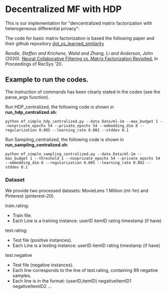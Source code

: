 # Decentralized MF with HDP 

This is our implementation for "dencentralized matrix factorization with heterogeneous differential privacy":

The code for basic matrix factorization is based the following paper and their github repository [dot_vs_learned_similarity](https://github.com/google-research/google-research/tree/master/dot_vs_learned_similarity)

*Rendle, Steffen and Krichene, Walid and Zhang, Li and Anderson, John* (2020). [Neural Collaborative Filtering vs. Matrix Factorization Revisited.](https://dl.acm.org/doi/10.1145/3383313.3412488) In Proceedings of RecSys '20.

## Example to run the codes.
The instruction of commands has been clearly stated in the codes (see the  parse_args function). 

Run HDP_centralized, the following code is shown in **run_hdp_centralized.sh**:
```
python mf_simple_hdp_centralized.py --data Data/ml-1m --max_budget 1 --nonprivate_epochs 54 --private_epochs 54 --embedding_dim 8 --regularization 0.005 --learning_rate 0.002 --stddev 0.1

```

Run Sampling_centralized, the following code is shown in **run_sampling_centralized.sh**:
```
python mf_simple_sampling_centralized.py --data Data/ml-1m --max_budget 1 --threshold 1 --nonprivate_epochs 54 --private_epochs 54 --embedding_dim 8 --regularization 0.005 --learning_rate 0.002 --stddev 0.1
```




### Dataset
We provide two processed datasets: MovieLens 1 Million (ml-1m) and Pinterest (pinterest-20). 

train.rating: 
- Train file.
- Each Line is a training instance: userID  itemID  rating timestamp (if have)

test.rating:
- Test file (positive instances). 
- Each Line is a testing instance: userID   itemID rating timestamp (if have)

test.negative
- Test file (negative instances).
- Each line corresponds to the line of test.rating, containing 99 negative samples.  
- Each line is in the format: (userID,itemID)  negativeItemID1  negativeItemID2 ...
